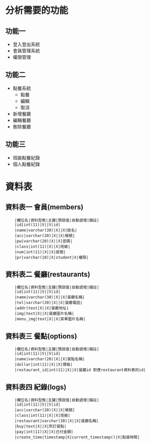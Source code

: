 # 分析需要的功能
## 功能一
* 登入登出系統
* 會員管理系統
* 權限管理
## 功能二
* 點餐系統
    * 點餐
    * 編輯
    * 取消
* 新增餐廳
* 編輯餐廳
* 刪除餐廳
## 功能三
* 班級點餐紀錄
* 個人點餐紀錄

# 資料表
## 資料表一 會員(members)
        |欄位名|資料型態|主鍵|預設值|自動遞增|備註|
        |id|int(11)|V||V|id|
        |name|varchar(30)|X||X|姓名|
        |acc|varchar(20)|X||X|帳號|
        |pw|varchar(20)|X||X|密碼|
        |class|int(11)|X||X|班級|
        |num|int(11)|X||X|座號|
        |pr|varchar(10)|X|student|X|權限|
## 資料表二 餐廳(restaurants)
        |欄位名|資料型態|主鍵|預設值|自動遞增|備註|
        |id|int(11)|V||V|id|
        |name|varchar(30)|X||X|餐廳名稱|
        |tel|varchar(20)|X||X|餐廳電話|
        |addr|text|X||X|餐廳地址|
        |img|text|X||X|餐廳圖片名稱|
        |menu_img|text|X||X|菜單圖片名稱|
## 資料表三 餐點(options)
        |欄位名|資料型態|主鍵|預設值|自動遞增|備註|
        |id|int(11)|V||V|id|
        |name|varchar(20)|X||X|餐點名稱|
        |dollar|int(11)|X||X|價格|
        |restaurant_id|int(11)|X||X|餐廳id 對應restaurant資料表的id|
## 資料表四 紀錄(logs)
        |欄位名|資料型態|主鍵|預設值|自動遞增|備註|
        |id|int(11)|V||V|id|
        |acc|varchar(20)|X||X|帳號|
        |class|int(11)|X||X|班級|
        |restaurant|varchar(30)|X||X|餐廳名稱|
        |buy|text|X||X|所訂餐點|
        |pay|int(11)|X||X|已付金額|
        |create_time|timestamp|X|current_timestamp()|X|點餐時間|
        





